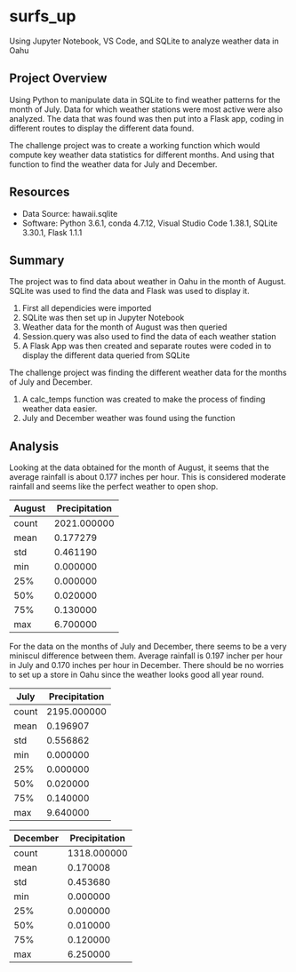 # surfs_up
Using Jupyter Notebook, VS Code, and SQLite to analyze weather data in Oahu 

## Project Overview
Using Python to manipulate data in SQLite to find weather patterns for the month of July. Data for which weather stations were most active were also analyzed. The data that was found was then put into a Flask app, coding in different routes to display the different data found.

The challenge project was to create a working function which would compute key weather data statistics for different months.
And using that function to find the weather data for July and December.

## Resources
- Data Source: hawaii.sqlite
- Software: Python 3.6.1, conda 4.7.12, Visual Studio Code 1.38.1, SQLite 3.30.1, Flask 1.1.1

## Summary 

The project was to find data about weather in Oahu in the month of August. SQLite was used to find the data and Flask was used to display it.

1. First all dependicies were imported
2. SQLite was then set up in Jupyter Notebook
3. Weather data for the month of August was then queried
4. Session.query was also used to find the data of each weather station
5. A Flask App was then created and separate routes were coded in to display the different data queried from SQLite

The challenge project was finding the different weather data for the months of July and December.

1. A calc_temps function was created to make the process of finding weather data easier.
2. July and December weather was found using the function

## Analysis

Looking at the data obtained for the month of August, it seems that the average rainfall is about 0.177 inches per hour. This is considered moderate rainfall and seems like the perfect weather to open shop.

|August | Precipitation |
|-------|---------------|
| count | 2021.000000   |
| mean  | 0.177279      |
| std   | 0.461190      |
| min   | 0.000000      |
| 25%   | 0.000000      |
| 50%   | 0.020000      |
| 75%   | 0.130000      |
| max   | 6.700000      |

For the data on the months of July and December, there seems to be a very miniscul difference between them. Average rainfall is 0.197 incher per hour in July and 0.170 inches per hour in December. There should be no worries to set up a store in Oahu since the weather looks good all year round.

| July  | Precipitation |
|-------|---------------|
| count | 2195.000000   |
| mean  | 0.196907      |
| std   | 0.556862      |
| min   | 0.000000      |
| 25%   | 0.000000      |
| 50%   | 0.020000      |
| 75%   | 0.140000      |
| max   | 9.640000      |

| December  | Precipitation |
|-----------|---------------|
| count     | 1318.000000   |
| mean      | 0.170008      |
| std       | 0.453680      |
| min       | 0.000000      |
| 25%       | 0.000000      |
| 50%       | 0.010000      |
| 75%       | 0.120000      |
| max       | 6.250000      |

